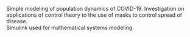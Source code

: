 Simple modeling of population dynamics of COVID-19. Investigation on applications of control theory to the use of masks to control spread of disease.  
Simulink used for mathematical systems modeling.
